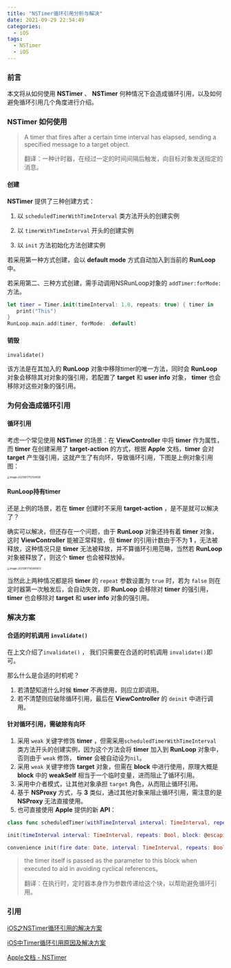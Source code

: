 ```yaml
---
title: "NSTimer循环引用分析与解决"
date: 2021-09-29 22:54:49
categories:
  - iOS
tags:
  - NSTimer
  - iOS
---
```


### 前言

本文将从如何使用 **NSTimer** 、 **NSTimer** 何种情况下会造成循环引用，以及如何避免循环引用几个角度进行介绍。
<!-- more -->
### NSTimer 如何使用

> A timer that fires after a certain time interval has elapsed, sending a specified message to a target object.
>
> 翻译：一种计时器，在经过一定的时间间隔后触发，向目标对象发送指定的消息。

#### 创建

**NSTimer** 提供了三种创建方式：

1. 以 `scheduledTimerWithTimeInterval` 类方法开头的创建实例

2. 以 `timerWithTimeInterval` 开头的创建实例

3. 以 `init` 方法初始化方法创建实例

若采用第一种方式创建，会以 **default mode** 方式自动加入到当前的 **RunLoop** 中。

若采用第二、三种方式创建，需手动调用NSRunLoop对象的 `addTimer:forMode:` 方法。

```swift
let timer = Timer.init(timeInterval: 1.0, repeats: true) { timer in
   print("This")
}
RunLoop.main.add(timer, forMode: .default)
```

#### 销毁

`invalidate()` 

该方法是在其加入的 **RunLoop** 对象中移除timer的唯一方法，同时会 **RunLoop** 对象会移除其对对象的强引用，若配置了 **target** 和 **user info** 对象， **timer** 也会移除对这些对象的强引用。

### 为何会造成循环引用

#### 循环引用

考虑一个常见使用 **NSTimer** 的场景：在 **ViewController** 中将 **timer** 作为属性，而 **timer** 在创建采用了 **target-action** 的方式，根据 **Apple** 文档，**timer** 会对 **target** 产生强引用，这就产生了有向环，导致循环引用，下图是上例对象引用图：

<img src="/assets/2021-09-29-NSTimer 循环引用分析与解决/image-20210817112104936.png" alt="image-20210817112104936" style="zoom:40%;" />

#### RunLoop持有timer

还是上例的场景，若在 **timer** 创建时不采用 **target-action** ，是不是就可以解决了？

确实可以解决，但还存在一个问题，由于 **RunLoop** 对象还持有着 **timer** 对象，这时 **ViewController** 能被正常释放，但 **timer** 的引用计数由于不为 **1** ，无法被释放，这种情况只是 **timer** 无法被释放，并不算循环引用范畴，当然若 **RunLoop** 对象被释放了，则这个 **timer** 也会被释放掉。



<img src="/assets/2021-09-29-NSTimer 循环引用分析与解决/image-20210817145841853.png" alt="image-20210817145841853" style="zoom:40%;" />

当然此上两种情况都是将 **timer** 的 `repeat` 参数设置为 `true` 时，若为 `false` 则在定时器第一次触发后，会自动失效，即 **RunLoop** 会移除对 **timer** 的强引用， **timer** 也会移除对 **target** 和 **user info** 对象的强引用。

### 解决方案

#### 合适的时机调用 `invalidate()`

在上文介绍了`invalidate()` ， 我们只需要在合适的时机调用 `invalidate()`即可。

那么什么是合适的时机呢？

1. 若清楚知道什么时候 **timer** 不再使用，则应立即调用。
2. 若不清楚则应破除循环引用，最后在 **ViewController** 的 `deinit` 中进行调用。

#### 针对循环引用，需破除有向环

1. 采用 `weak` 关键字修饰 **timer** ，但需采用`scheduledTimerWithTimeInterval` 类方法开头的创建实例，因为这个方法会将 **timer** 加入到 **RunLoop** 对象中，否则由于 `weak` 修饰， **timer** 会被自动设为`nil`。
2. 采用 `weak` 关键字修饰 **target** 对象，但需在 **block** 中进行使用，原理大概是 **block** 中的 **weakSelf** 相当于一个临时变量，进而阻止了循环引用。
3. 采用中介者模式，让其他对象承担 `target` 角色，从而阻止循环引用。
4. 基于 **NSProxy** 方式，与 **3** 类似，通过其他对象来阻止循环引用，需注意的是 **NSProxy** 无法直接使用。
5. 也可直接使用 **Apple** 提供的新 **API**：

```swift
class func scheduledTimer(withTimeInterval interval: TimeInterval, repeats: Bool, block: @escaping (Timer) -> Void) -> Timer

init(timeInterval interval: TimeInterval, repeats: Bool, block: @escaping (Timer) -> Void)

convenience init(fire date: Date, interval: TimeInterval, repeats: Bool, block: @escaping (Timer) -> Void)
```



> the timer itself is passed as the parameter to this block when executed to aid in avoiding cyclical references。
>
> 翻译：在执行时，定时器本身作为参数传递给这个块，以帮助避免循环引用。

### 引用

[iOS之NSTimer循环引用的解决方案](https://juejin.cn/post/6844903968250789896#heading-5)

[iOS中Timer循环引用原因及解决方案](https://www.jianshu.com/p/e8fc6c2b3afa)

[Apple文档 - NSTimer](https://developer.apple.com/documentation/foundation/nstimer/)

